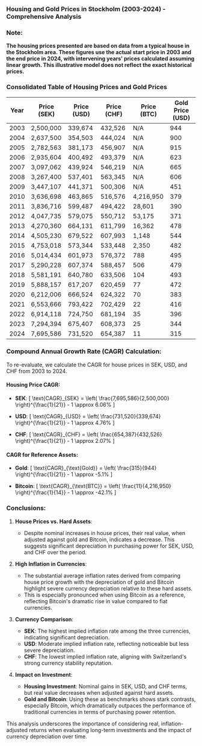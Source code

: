 ### Housing and Gold Prices in Stockholm (2003-2024) - Comprehensive Analysis

### Note:
**The housing prices presented are based on data from a typical house in the Stockholm area. These figures use the actual start price in 2003 and the end price in 2024, with intervening years' prices calculated assuming linear growth. This illustrative model does not reflect the exact historical prices.**

### Consolidated Table of Housing Prices and Gold Prices

| Year | Price (SEK) | Price (USD) | Price (CHF) | Price (BTC) | Gold Price (USD) |
|------|-------------|-------------|-------------|-------------|------------------|
| 2003 | 2,500,000   | 339,674     | 432,526     | N/A         | 944              |
| 2004 | 2,637,500   | 354,503     | 444,024     | N/A         | 900              |
| 2005 | 2,782,563   | 381,173     | 456,907     | N/A         | 915              |
| 2006 | 2,935,604   | 400,492     | 493,379     | N/A         | 623              |
| 2007 | 3,097,062   | 439,924     | 546,219     | N/A         | 665              |
| 2008 | 3,267,400   | 537,401     | 563,345     | N/A         | 606              |
| 2009 | 3,447,107   | 441,371     | 500,306     | N/A         | 451              |
| 2010 | 3,636,698   | 463,865     | 516,576     | 4,216,950   | 379              |
| 2011 | 3,836,716   | 599,487     | 494,422     | 28,601      | 390              |
| 2012 | 4,047,735   | 579,075     | 550,712     | 53,175      | 371              |
| 2013 | 4,270,360   | 664,131     | 611,799     | 16,362      | 478              |
| 2014 | 4,505,230   | 679,522     | 607,993     | 1,148       | 544              |
| 2015 | 4,753,018   | 573,344     | 533,448     | 2,350       | 482              |
| 2016 | 5,014,434   | 601,973     | 576,372     | 788         | 495              |
| 2017 | 5,290,228   | 607,374     | 588,457     | 506         | 479              |
| 2018 | 5,581,191   | 640,780     | 633,506     | 104         | 493              |
| 2019 | 5,888,157   | 617,207     | 620,459     | 77          | 472              |
| 2020 | 6,212,006   | 666,524     | 624,322     | 70          | 383              |
| 2021 | 6,553,666   | 793,422     | 702,429     | 22          | 416              |
| 2022 | 6,914,118   | 724,750     | 681,194     | 35          | 396              |
| 2023 | 7,294,394   | 675,407     | 608,373     | 25          | 344              |
| 2024 | 7,695,586   | 731,520     | 654,387     | 11          | 315              |


### Compound Annual Growth Rate (CAGR) Calculation:

To re-evaluate, we calculate the CAGR for house prices in SEK, USD, and CHF from 2003 to 2024.

#### Housing Price CAGR:
- **SEK**: 
  \[ \text{CAGR}_{SEK} = \left( \frac{7,695,586}{2,500,000} \right)^{\frac{1}{21}} - 1 \approx 6.06\% \]

- **USD**:
  \[ \text{CAGR}_{USD} = \left( \frac{731,520}{339,674} \right)^{\frac{1}{21}} - 1 \approx 4.76\% \]

- **CHF**:
  \[ \text{CAGR}_{CHF} = \left( \frac{654,387}{432,526} \right)^{\frac{1}{21}} - 1 \approx 2.07\% \]

#### CAGR for Reference Assets:
- **Gold**:
  \[ \text{CAGR}_{\text{Gold}} = \left( \frac{315}{944} \right)^{\frac{1}{21}} - 1 \approx -5.1\% \]

- **Bitcoin**:
  \[ \text{CAGR}_{\text{BTC}} = \left( \frac{11}{4,216,950} \right)^{\frac{1}{14}} - 1 \approx -42.1\% \]


### Conclusions:

1. **House Prices vs. Hard Assets**:
   - Despite nominal increases in house prices, their real value, when adjusted against gold and Bitcoin, indicates a decrease. This suggests significant depreciation in purchasing power for SEK, USD, and CHF over the period.

2. **High Inflation in Currencies**:
   - The substantial average inflation rates derived from comparing house price growth with the depreciation of gold and Bitcoin highlight severe currency depreciation relative to these hard assets.
   - This is especially pronounced when using Bitcoin as a reference, reflecting Bitcoin's dramatic rise in value compared to fiat currencies.

3. **Currency Comparison**:
   - **SEK**: The highest implied inflation rate among the three currencies, indicating significant depreciation.
   - **USD**: Moderate implied inflation rate, reflecting noticeable but less severe depreciation.
   - **CHF**: The lowest implied inflation rate, aligning with Switzerland's strong currency stability reputation.

4. **Impact on Investment**:
   - **Housing Investment**: Nominal gains in SEK, USD, and CHF terms, but real value decreases when adjusted against hard assets.
   - **Gold and Bitcoin**: Using these as benchmarks shows stark contrasts, especially Bitcoin, which dramatically outpaces the performance of traditional currencies in terms of purchasing power retention.

This analysis underscores the importance of considering real, inflation-adjusted returns when evaluating long-term investments and the impact of currency depreciation over time.